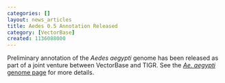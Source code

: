 ```yaml
---
categories: []
layout: news_articles
title: Aedes 0.5 Annotation Released
category: [VectorBase]
created: 1136088000
---
```

Preliminary annotation of the <i>Aedes aegypti</i> genome has been released as part of a joint venture between VectorBase and TIGR. See the <a href="/organisms/aedes-aegypti"><i>Ae. aegypti</i> genome page</a> for more details.
